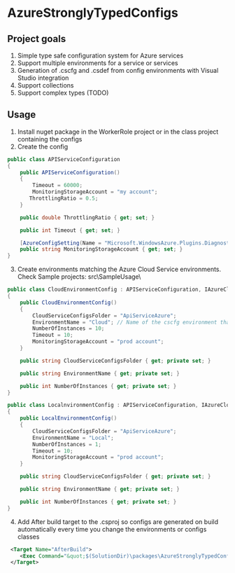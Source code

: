 # AzureStronglyTypedConfigs
## Project goals
1. Simple type safe configuration system for Azure services
2. Support multiple environments for a service or services
3. Generation of .cscfg and .csdef from config environments with Visual Studio integration
4. Support collections
5. Support complex types (TODO)

## Usage
1. Install nuget package in the WorkerRole project or in the class project containing the configs
2. Create the config
```C#
public class APIServiceConfiguration
{
    public APIServiceConfiguration()
    {
        Timeout = 60000;
        MonitoringStorageAccount = "my account";
       ThrottlingRatio = 0.5;
    }

    public double ThrottlingRatio { get; set; }

    public int Timeout { get; set; }

    [AzureConfigSetting(Name = "Microsoft.WindowsAzure.Plugins.Diagnostics.ConnectionString", IncludeInCSDEF = false)]
    public string MonitoringStorageAccount { get; set; }
}
```
3. Create environments matching the Azure Cloud Service environments. Check Sample projects: src\SampleUsage\
```C#
public class CloudEnvironmentConfig : APIServiceConfiguration, IAzureCloudServiceEnvironment
{
    public CloudEnvironmentConfig()
    {
       	CloudServiceConfigsFolder = "ApiServiceAzure";
       	EnvironmentName = "Cloud"; // Name of the cscfg environment that will represent this class
      	NumberOfInstances = 10;
        Timeout = 10;
        MonitoringStorageAccount = "prod account";
    }

    public string CloudServiceConfigsFolder { get; private set; }

    public string EnvironmentName { get; private set; }

    public int NumberOfInstances { get; private set; }
}

public class LocalnvironmentConfig : APIServiceConfiguration, IAzureCloudServiceEnvironment
{
    public LocalEnvironmentConfig()
    {
       	CloudServiceConfigsFolder = "ApiServiceAzure";
       	EnvironmentName = "Local";
      	NumberOfInstances = 1;
        Timeout = 10;
        MonitoringStorageAccount = "prod account";
    }

    public string CloudServiceConfigsFolder { get; private set; }

    public string EnvironmentName { get; private set; }

    public int NumberOfInstances { get; private set; }
}

```
4. Add After build target to the .csproj so configs are generated on build automatically every time you change the environments or configs classes
```xml
 <Target Name="AfterBuild">
    <Exec Command="&quot;$(SolutionDir)\packages\AzureStronglyTypedConfigs.1.0.0\tools\AzureConfigGenerator.exe&quot; &quot;$(ProjectDir)$(OutDir)\ApiWorkerRole.dll&quot; &quot;$(SolutionDir) &quot; " IgnoreExitCode="false" />
 </Target>
```
